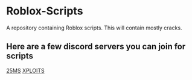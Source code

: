 # Roblox-Scripts
A repository containing Roblox scripts. This will contain mostly cracks.


## Here are a few discord servers you can join for scripts

[25MS](https://discord.gg/25mc)
[XPLOITS](https://discord.gg/e9sBECEA9C)
